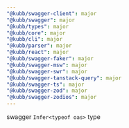 ```yaml
---
"@kubb/swagger-client": major
"@kubb/swagger": major
"@kubb/types": major
"@kubb/core": major
"@kubb/cli": major
"@kubb/parser": major
"@kubb/react": major
"@kubb/swagger-faker": major
"@kubb/swagger-msw": major
"@kubb/swagger-swr": major
"@kubb/swagger-tanstack-query": major
"@kubb/swagger-ts": major
"@kubb/swagger-zod": major
"@kubb/swagger-zodios": major
---
```


swagger `Infer<typeof oas>` type
